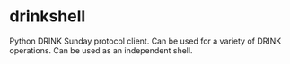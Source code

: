 drinkshell
==========

Python DRINK Sunday protocol client. Can be used for a variety of DRINK operations. Can be used as an independent shell.